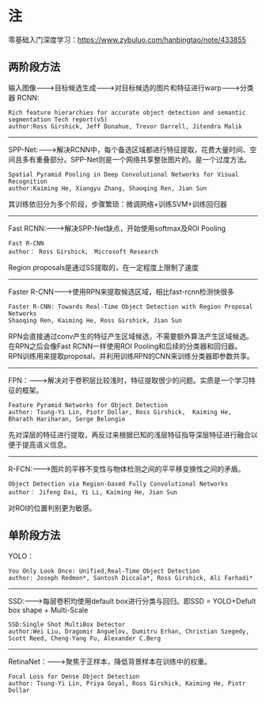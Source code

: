 # 注
零基础入门深度学习：https://www.zybuluo.com/hanbingtao/note/433855  
## 两阶段方法
输入图像--->目标候选生成--->对目标候选的图片和特征进行warp--->分类器
RCNN:
```
Rich feature hierarchies for accurate object detection and semantic segmentation Tech report(v5)   
author:Ross Girshick, Jeff Donahue, Trevor Darrell, Jitendra Malik   
```
----------------------------------------------------------------------------------------------------  
SPP-Net:--->解决RCNN中，每个备选区域都进行特征提取，花费大量时间、空间且多有重叠部分。SPP-Net则是一个网络共享整张图片的。是一个过度方法。
```
Spatial Pyramid Pooling in Deep Convolutional Networks for Visual Recognition
author:Kaiming He, Xiangyu Zhang, Shaoqing Ren, Jian Sun
```
其训练依旧分为多个阶段，步骤繁琐：微调网络+训练SVM+训练回归器  

----------------------------------------------------------------------------------------------------  
Fast RCNN:--->解决SPP-Net缺点，开始使用softmax及ROI Pooling
```
Fast R-CNN
author： Ross Girshick， Microsoft Research
```
Region proposals是通过SS提取的，在一定程度上限制了速度

-----------------------------------------------------------------------------------------------------  
Faster R-CNN--->使用RPN来提取候选区域，相比fast-rcnn检测快很多
```
Faster R-CNN: Towards Real-Time Object Detection with Region Proposal Networks
Shaoqing Ren, Kaiming He, Ross Girshick, Jian Sun 
```
RPN会直接通过conv产生的特征产生区域候选，不需要额外算法产生区域候选。在RPN之后会像Fast RCNN一样使用ROI Pooling和后续的分类器和回归器。  
RPN训练用来提取proposal，并利用训练RPN的CNN来训练分类器即参数共享。  

----------------------------------------------------------------------------------------------------
FPN：--->解决对于卷积层比较浅时，特征提取很少的问题。实质是一个学习特征的框架。        
```
Feature Pyramid Networks for Object Detection
author: Tsung-Yi Lin, Piotr Dollar, Ross Girshick,  Kaiming He, Bharath Hariharan, Serge Belongie  
```
先对深层的特征进行提取，再反过来根据已知的浅层特征指导深层特征进行融合以便于提高语义信息。  

-----------------------------------------------------------------------------------------------------
R-FCN:--->图片的平移不变性与物体检测之间的平平移变换性之间的矛盾。  
```
Object Detection via Region-based Fully Convolutional Networks
author： Jifeng Dai, Yi Li, Kaiming He, Jian Sun
```
对ROI的位置判别更为敏感。  
## 单阶段方法
YOLO：
```
You Only Look Once: Unified,Real-Time Object Detection
author: Joseph Redmon*, Santosh Diccala*, Ross Girshick, Ali Farhadi*
```
-----------------------------------------------------------------------------------------------------
SSD:--->每层卷积均使用default box进行分类与回归。即SSD =  YOLO+Defult box shape + Multi-Scale
```
SSD:Single Shot MultiBox Detector
author:Wei Liu, Dragomir Anguelov, Dumitru Erhan, Christian Szegedy, Scott Reed, Cheng-Yang Fu, Alexander C.Berg
```
------------------------------------------------------------------------------------------------------
RetinaNet：--->聚焦于正样本，降低背景样本在训练中的权重。
```
Focal Loss for Dense Object Detection
author: Tsung-Yi Lin, Priya Goyal, Ross Girshick, Kaiming He, Piotr Dollar
```











